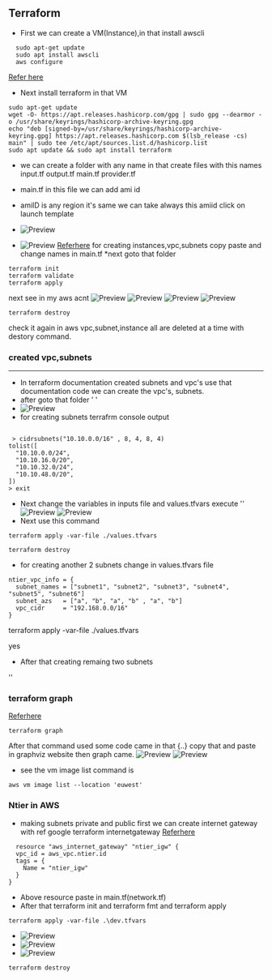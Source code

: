 Terraform
-----------------------
* First we can create a VM(Instance),in that install awscli
``` 
  sudo apt-get update
  sudo apt install awscli
  aws configure
```
 [Refer here](https://developer.hashicorp.com/terraform/downloads)

* Next install terraform in that VM

```
sudo apt-get update
wget -O- https://apt.releases.hashicorp.com/gpg | sudo gpg --dearmor -o /usr/share/keyrings/hashicorp-archive-keyring.gpg
echo "deb [signed-by=/usr/share/keyrings/hashicorp-archive-keyring.gpg] https://apt.releases.hashicorp.com $(lsb_release -cs) main" | sudo tee /etc/apt/sources.list.d/hashicorp.list
sudo apt update && sudo apt install terraform

```

* we can create a folder with any name in that create files with this names 
    input.tf
    output.tf
    main.tf
    provider.tf

* main.tf in this file we can add ami id 
* amiID is any region it's same we can take always this amiid click on launch template 
* ![Preview](./images/tf1.png) 
* ![Preview](./images/tf2.png)
  [Referhere](https://registry.terraform.io/providers/hashicorp/aws/latest/docs/resources/instance#attributes-reference) 
  for creating instances,vpc,subnets copy paste and change names in main.tf
*next goto that folder 
```
terraform init
terraform validate
terraform apply

```
next see in my aws acnt
![Preview](./images/tf3.png)
![Preview](./images/tf4.png)
![Preview](./images/tf5.png)
![Preview](./images/tf6.png)

```
terraform destroy

```
check it again in aws vpc,subnet,instance all are deleted at a time with destory command.

### created vpc,subnets
----------------------

* In terraform documentation created subnets and vpc's use that documentation code we can create the vpc's, subnets.
* after goto that folder ' <terraform console>'
* ![Preview](./images/tf7.png)
* for creating subnets terrafrm console output

``` 

 > cidrsubnets("10.10.0.0/16" , 8, 4, 8, 4)
tolist([
  "10.10.0.0/24",
  "10.10.16.0/20",
  "10.10.32.0/24",
  "10.10.48.0/20",
])
> exit

```
* Next change the variables in inputs file and values.tfvars execute
  '<terraform console>'
  ![Preview](./images/tf8.png)
  ![Preview](./images/tf9.png)
* Next use this command
  
```
terraform apply -var-file ./values.tfvars

terraform destroy

```
* for creating another 2 subnets change in values.tfvars file

```
ntier_vpc_info = {
  subnet_names = ["subnet1", "subnet2", "subnet3", "subnet4", "subnet5", "subnet6"]
  subnet_azs   = ["a", "b", "a", "b" , "a", "b"]
  vpc_cidr     = "192.168.0.0/16"
}

```
terraform apply -var-file ./values.tfvars

yes

* After that creating remaing two subnets

'<terraform destroy>'

### terraform graph

[Referhere](https://dreampuf.github.io/GraphvizOnline/)

```
terraform graph

```
After that command used some code came in that {..} copy that and paste in graphviz website then graph came.
![Preview](./images/tf10.png)
![Preview](./images/tf11.png)

* see the vm image list command is
```
aws vm image list --location 'euwest'

```

### Ntier in AWS

* making subnets private and public
  first we can create internet gateway with ref google terraform internetgateway
  [Referhere](https://registry.terraform.io/providers/hashicorp/aws/4.36.0/docs/resources/internet_gateway.html)
  
```
  resource "aws_internet_gateway" "ntier_igw" {
  vpc_id = aws_vpc.ntier.id
  tags = {
    Name = "ntier_igw"
  }
}

```
* Above resource paste in main.tf(network.tf)
* After that terraform init and terraform fmt and terraform apply

```
terraform apply -var-file .\dev.tfvars

```
* ![Preview](./images/tf12.png)
* ![Preview](./images/tf13.png)
* ![Preview](./images/tf14.png)


```
terraform destroy

```




